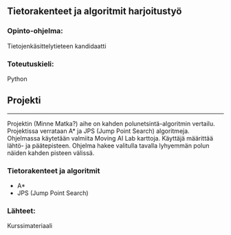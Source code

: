 ## Tietorakenteet ja algoritmit harjoitustyö

### Opinto-ohjelma: 

Tietojenkäsittelytieteen kandidaatti

### Toteutuskieli:

Python

## Projekti
----

Projektin (Minne Matka?) aihe on kahden polunetsintä-algoritmin vertailu. Projektissa verrataan A* ja JPS (Jump Point Search) algoritmeja. Ohjelmassa käytetään valmiita Moving AI Lab karttoja. Käyttäjä määrittää lähtö- ja päätepisteen. Ohjelma hakee valitulla tavalla lyhyemmän polun näiden kahden pisteen välissä. 

### Tietorakenteet ja algoritmit

- A*
- JPS (Jump Point Search)

### Lähteet:

Kurssimateriaali
